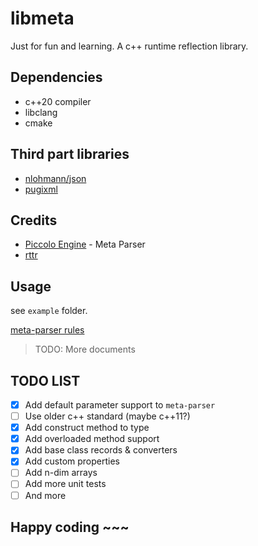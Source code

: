 # libmeta
Just for fun and learning.
A c++ runtime reflection library.

## Dependencies
- c++20 compiler
- libclang
- cmake

## Third part libraries
- [nlohmann/json](https://github.com/nlohmann/json)
- [pugixml](https://github.com/zeux/pugixml)

## Credits
- [Piccolo Engine](https://github.com/BoomingTech/Piccolo) - Meta Parser
- [rttr](https://www.rttr.org/)

## Usage
see `example` folder. 

[meta-parser rules](docs/meta-parser-rule.md)

> TODO: More documents

## TODO LIST
- [x] Add default parameter support to `meta-parser`
- [ ] Use older c++ standard (maybe c++11?)
- [x] Add construct method to type
- [x] Add overloaded method support
- [x] Add base class records & converters
- [x] Add custom properties
- [ ] Add n-dim arrays
- [ ] Add more unit tests
- [ ] And more

## Happy coding ~~~
